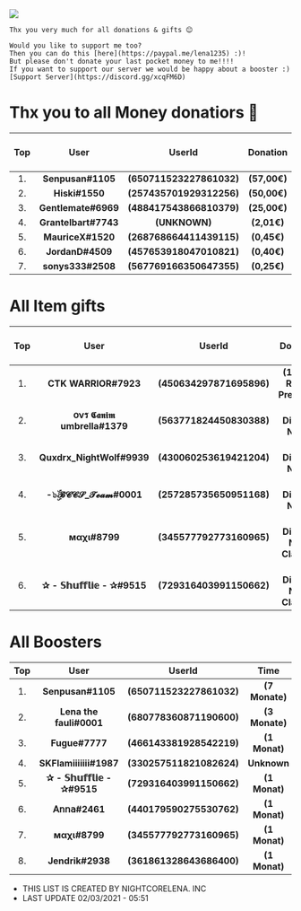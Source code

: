 <img src=https://user-images.githubusercontent.com/59476216/109599061-76f00000-7b12-11eb-890c-f50d992649fb.jpg>

```Hi This is the official Donation and boost list from Lena's Eiscafe
Thx you very much for all donations & gifts 😊

Would you like to support me too?
Then you can do this [here](https://paypal.me/lena1235) :)!
But please don't donate your last pocket money to me!!!!
If you want to support our server we would be happy about a booster :)
[Support Server](https://discord.gg/xcqFM6D)
```

# Thx you to all Money donatiors 💖

| Top | User | UserId | Donation | Please Support all 💙 |
| :---:   | :-: | :-: |:-: | :-: |
|1.| **Senpusan#1105** | **(650711523227861032)** | **(57,00€)**| - |
|2.| **Hiski#1550** | **(257435701929312256)** | **(50,00€)** | [Youtube](https://youtube.com/c/hiski) |
|3.| **Gentlemate#6969** | **(488417543866810379)** | **(25,00€)** | [Twitter](https://twitter.com/Gentlemate3) |
|4.| **Grantelbart#7743** | **(UNKNOWN)** | **(2,01€)** | - |
|5.| **MauriceX#1520** | **(268768664411439115)** | **(0,45€)** | [Github](https://github.com/MauriceX24) |
|6.| **JordanD#4509** | **(457653918047010821)** | **(0,40€)** | - |
|7.| **sonys333#2508** | **(567769166350647355)** | **(0,25€)** | [Youtube](https://youtube.com/user/Sonys333) |

# All Item gifts

| Top | User | UserId | Donation | Please Support all 💙 |
| :---:   | :-: | :-: |:-: | :-: |
|1.| **CTK WARRIOR#7923** | **(450634297871695896)** | **(1 Yeah Repl.it Premium)** | [Youtube](https://youtube.com/user/DBDANDMORE)
|2.| **օνร 𝕮𝖆𝖓𝖎𝖒 umbrella#1379** | **(563771824450830388)** | **(1× Discord Nitro)** | - |
|3.| **Quxdrx_NightWolf#9939** | **(430060253619421204)** | **(1× Discord Nitro)** | [Youtube](https://youtube.com/channel/UCsztsvIU5SOfy8Iii1uIGUw)
|4.| **-๖ۣۜ𝓑𝓒𝓒𝓢_𝓣𝓮𝓪𝓶#0001** | **(257285735650951168)** | **(1× Discord Nitro)** | - |
|5.| **мαχι#8799** | **(345577792773160965)** | **(2× Discord Nitro Classic)** | [Youtube](https://youtube.com/channel/UC1CAAmd23sXilTg1JvJFDLg)
|6.| **✰ - 𝕊𝕙𝕦𝕗𝕗𝕝𝕚𝕖 - ✰#9515** | **(729316403991150662)** | **(1× Discord Nitro Classic)** | [Twitch](https://twitch.tv/wtshuffle)

# All Boosters

| Top | User | UserId | Time | boosting |
| :---:   | :-: | :-: | :-: | :-: |
|1.| **Senpusan#1105** | **(650711523227861032)** | **(7 Monate)** | **(14×)** |
|2.| **Lena the fauli#0001** | **(680778360871190600)** | **(3 Monate)** | **(×6)** |
|3.| **Fugue#7777** | **(466143381928542219)** | **(1 Monat)** | **(×13)** |
|4.| **SKFlamiiiiiii#1987** | **(330257511821082624)** | **Unknown** | **(×1)** |
|5.| **✰ - 𝕊𝕙𝕦𝕗𝕗𝕝𝕚𝕖 - ✰#9515** | **(729316403991150662)** | **(1 Monat)** | **(×5)** |
|6.| **𝖠𝗇𝗇𝖺#2461** | **(440179590275530762)** | **(1 Monat)** | **(×1)** |
|7.| **мαχι#8799** | **(345577792773160965)** | **(1 Monat)** | **(×1)** |
|8.| **Jendrik#2938** | **(361861328643686400)** | **(1 Monat)** | **(×3)** |

- THIS LIST IS CREATED BY NIGHTCORELENA. INC
- LAST UPDATE 02/03/2021 - 05:51
